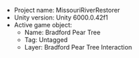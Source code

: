                                                                                                                                                                                                                                                       
<!-- UNITY CODE ASSIST INSTRUCTIONS START -->
- Project name: MissouriRiverRestorer
- Unity version: Unity 6000.0.42f1
- Active game object:
  - Name: Bradford Pear Tree
  - Tag: Untagged
  - Layer: Bradford Pear Tree Interaction
<!-- UNITY CODE ASSIST INSTRUCTIONS END -->